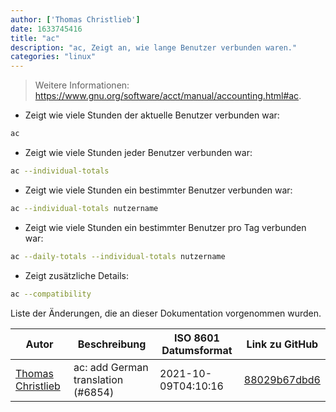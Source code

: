 ```yaml
---
author: ['Thomas Christlieb']
date: 1633745416
title: "ac"
description: "ac, Zeigt an, wie lange Benutzer verbunden waren."
categories: "linux"
---
```

> Weitere Informationen: <https://www.gnu.org/software/acct/manual/accounting.html#ac>.

- Zeigt wie viele Stunden der aktuelle Benutzer verbunden war:

```bash
ac
```

- Zeigt wie viele Stunden jeder Benutzer verbunden war:

```bash
ac --individual-totals
```

- Zeigt wie viele Stunden ein bestimmter Benutzer verbunden war:

```bash
ac --individual-totals nutzername
```

- Zeigt wie viele Stunden ein bestimmter Benutzer pro Tag verbunden war:

```bash
ac --daily-totals --individual-totals nutzername
```

- Zeigt zusätzliche Details:

```bash
ac --compatibility
```
Liste der Änderungen, die an dieser Dokumentation vorgenommen wurden.


Autor | Beschreibung | ISO 8601 Datumsformat | Link zu GitHub
------|-----|-----|-----
[Thomas Christlieb](mailto:thomaschristlieb@hotmail.com) | ac: add German translation (#6854) | 2021-10-09T04:10:16 | [88029b67dbd6](https://github.com/tldr-pages/tldr/commit/88029b67dbd69fbcf05f7dd36eaa963412f795af)

